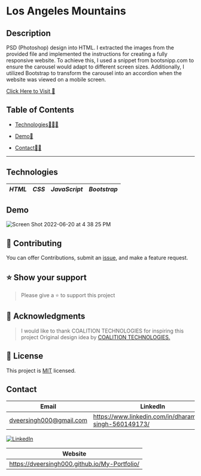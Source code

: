 # Los Angeles Mountains

## Description

PSD (Photoshop) design into HTML. I extracted the images from the provided file and implemented the instructions for creating a fully responsive website. To achieve this, I used a snippet from bootsnipp.com to ensure the carousel would adapt to different screen sizes. Additionally, I utilized Bootstrap to transform the carousel into an accordion when the website was viewed on a mobile screen.

[Click Here to Visit 🚀](https://dveersingh000.github.io/Coalition-Technologies/)

## Table of Contents

- [Technologies👩🏻‍💻](#technologies)<br>

- [Demo🧧](#usage)<br>

- [Contact🤳🏻](#contact)<br>

---


## Technologies

|_HTML_|_CSS_|_JavaScript_|_Bootstrap_|
|-|-|-|-|

## Demo
![Screen Shot 2022-06-20 at 4 38 25 PM](https://user-images.githubusercontent.com/52841881/174680804-2a95e8e5-0c80-4104-9eb9-93ef6eeddf7b.png)

## 🤝 Contributing <a name="contributing"></a>

You can offer Contributions, submit an [issue](../../issues/), and make a feature request.


## ⭐️ Show your support <a name="support"></a>

> Please give a ⭐️ to support this project



<!-- ACKNOWLEDGEMENTS -->

## 🙏 Acknowledgments <a name="acknowledgements"></a>

> I would like to thank COALITION TECHNOLOGIES for inspiring this project
> Original design idea by [COALITION TECHNOLOGIES.](https://coalitiontechnologies.com/)


<!-- LICENSE -->

## 📝 License <a name="license"></a>

This project is [MIT](./MIT.md) licensed.


## Contact

|Email|LinkedIn|
|-|-|
|dveersingh000@gmail.com|https://www.linkedin.com/in/dharamveer-singh-560149173/|
[![LinkedIn](https://img.shields.io/badge/LinkedIn-0077B5?style=for-the-badge&logo=linkedin&logoColor=white)](https://www.linkedin.com/in/dharamveer-singh-560149173/)

|Website|
|-|
|https://dveersingh000.github.io/My-Portfolio/|
